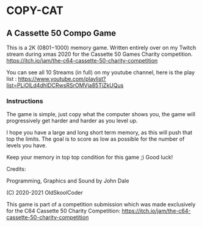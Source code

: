 # COPY-CAT #
## A Cassette 50 Compo Game ##

This is a 2K ($0801-$1000) memory game.
Written entirely over on my Twitch stream during xmas 2020 for the Cassette 50 Games Charity competition.
https://itch.io/jam/the-c64-cassette-50-charity-competition

You can see all 10 Streams (in full) on my youtube channel, here is the play list : https://www.youtube.com/playlist?list=PLiOlLd4dhIDCRwsRSrOMVja85TiZkUQus

### Instructions ###

The game is simple, just copy what the computer shows you, the game will progressively get harder and harder as you level up.

I hope you have a large and long short term memory, as this will push that top the limits. The goal is to score as low as possible for the number of levels you have.

Keep your memory in top top condition for this game ;) Good luck!

Credits:

Programming, Graphics and Sound by John Dale

(C) 2020-2021 OldSkoolCoder

This game is part of a competition submission which was made exclusively for the C64 Cassette 50 Charity Competition: https://itch.io/jam/the-c64-cassette-50-charity-competition